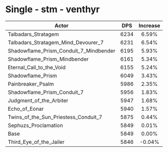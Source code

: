 # Single - stm - venthyr
| Actor | DPS | Increase |
|---|:---:|:---:|
|Talbadars_Stratagem|6234|6.59%|
|Talbadars_Stratagem_Mind_Devourer_7|6231|6.54%|
|Shadowflame_Prism_Conduit_7_Mindbender|6195|5.93%|
|Shadowflame_Prism_Mindbender|6161|5.34%|
|Eternal_Call_to_the_Void|6155|5.24%|
|Shadowflame_Prism|6049|3.43%|
|Painbreaker_Psalm|5986|2.35%|
|Shadowflame_Prism_Conduit_7|5956|1.83%|
|Judgment_of_the_Arbiter|5947|1.68%|
|Echo_of_Eonar|5940|1.57%|
|Twins_of_the_Sun_Priestess_Conduit_7|5875|0.44%|
|Sephuzs_Proclamation|5849|0.01%|
|Base|5849|0.00%|
|Third_Eye_of_the_Jailer|5846|-0.04%|
